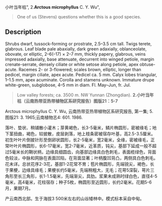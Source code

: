 小叶当年枯",
2.**Arctous microphyllus** C. Y. Wu",

> One of us (Stevens) questions whether this is a good species.

## Description
Shrubs dwarf, tussock-forming or prostrate, 2.5–3.5 cm tall. Twigs terete, glabrous. Leaf blade pale abaxially, dark green adaxially, oblanceolate, obovate, or elliptic, 2–6(–17) × 2–7 mm, thickly papery, glabrous, veins impressed adaxially, base attenuate, decurrent into winged petiole, margin crenate-serrate, densely ciliate or white setose along petiole, apex obtuse-acute. Racemes 2- or 3-flowered; scales brown, elliptic, longer than pedicel, margin ciliate, apex acute. Pedicel ca. 5 mm. Calyx lobes triangular, 1–1.5 mm, apex acuminate. Corolla and stamens unknown. Immature drupe white-green, subglobose, 4–5 mm in diam. Fl. May–Jun, fr. Jul.

> Low valley forests; ca. 3500 m. NW Yunnan (Zhongdian).
**2.小叶当年枯（云南热带亚热带植物区系研究报告）图版21：5-7**

Arctous microphyllus C. Y. Wu, 云南热带亚热带植物区系研究报告, 第一集; 5. 图版21: 3. 1965;云南植物志4: 601. 1986.

落叶、垫状、稍铺散小灌木；芽黄褐色，长3-5毫米，鳞片椭圆形，密被缘毛；地下茎扭曲，褐色，较披散，皮层剥落，地上枝条密被宿存叶基，高2.5-3.5厘米。初生叶叶片倒披针形至倒卵状圆形，长2-5毫米，宽2毫米，全缘，密被缘毛，正常叶叶片椭圆形，长6-17毫米，宽2-7毫米，近革质，钝尖，基部下延成一般不超过5毫米长的鞘状柄，边缘具细圆齿，向基部边缘具白色刺毛，表面榄绿色，背面色较淡，中脉和网脉在表面凹陷，在背面显著；叶柄腹凹背凸，两侧具白色刺毛。花未详。总状花序2-3花，基部1-2花常不育；苞片椭圆形，先端锐尖，褐色，长于果梗，边缘具缘毛；果梗长约5毫米，先端稍粗大，无毛；花萼5深裂，萼片三角形至长三角形，长1-1.5毫米，先端渐尖，具肋。浆果未成熟时绿白色，直径4-5毫米，高4毫米，花柱宿存；种子5枚，椭圆形至近圆形，长约2毫米。花期5-6月，果期7月。

产云南西北部。生于海拔3 500米左右的山谷矮林中。模式标本采自中甸。
